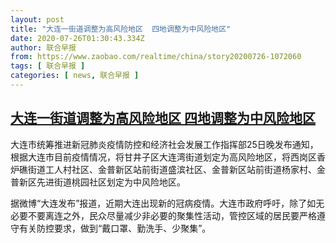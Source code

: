 ```yaml
---
layout: post
title: "大连一街道调整为高风险地区  四地调整为中风险地区"
date: 2020-07-26T01:30:43.334Z
author: 联合早报
from: https://www.zaobao.com/realtime/china/story20200726-1072060
tags: [ 联合早报 ]
categories: [ news, 联合早报 ]
---
```

<!--1595749860000-->
[大连一街道调整为高风险地区  四地调整为中风险地区](https://www.zaobao.com/realtime/china/story20200726-1072060)
------

<div>
<p>大连市统筹推进新冠肺炎疫情防控和经济社会发展工作指挥部25日晚发布通知，根据大连市目前疫情情况，将甘井子区大连湾街道划定为高风险地区，将西岗区香炉礁街道工人村社区、金普新区站前街道盛滨社区、金普新区站前街道杨家村、金普新区先进街道桃园社区划定为中风险地区。</p><p>据微博“大连发布”报道，近期大连出现新的冠病疫情。大连市政府呼吁，除了如无必要不要离连之外，民众尽量减少非必要的聚集性活动，管控区域的居民要严格遵守有关防控要求，做到“戴口罩、勤洗手、少聚集”。</p><p><br></p><section id="imu"><div id="dfp-ad-imu1-wrapper" class="dfp-tag-wrapper"><div id="dfp-ad-imu1" class="dfp-tag-wrapper"></div></div></section><div id="innity-in-post"></div><div id="dfp-ad-midarticlespecial-wrapper" class="dfp-tag-wrapper"><div id="dfp-ad-midarticlespecial" class="dfp-tag-wrapper"></div></div>
</div>
